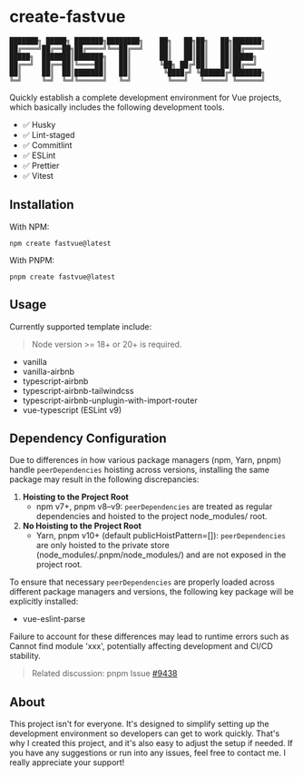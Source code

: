 # create-fastvue

```
███████╗ █████╗ ███████╗████████╗    ██╗   ██╗██╗   ██╗███████╗
██╔════╝██╔══██╗██╔════╝╚══██╔══╝    ██║   ██║██║   ██║██╔════╝
█████╗  ███████║███████╗   ██║       ██║   ██║██║   ██║█████╗
██╔══╝  ██╔══██║╚════██║   ██║       ╚██╗ ██╔╝██║   ██║██╔══╝
██║     ██║  ██║███████║   ██║        ╚████╔╝ ╚██████╔╝███████╗
╚═╝     ╚═╝  ╚═╝╚══════╝   ╚═╝         ╚═══╝   ╚═════╝ ╚══════╝
```

Quickly establish a complete development environment for Vue projects, which basically includes the following development tools.

- ✅️ Husky
- ✅️ Lint-staged
- ✅️ Commitlint
- ✅️ ESLint
- ✅️ Prettier
- ✅️ Vitest

## Installation

With NPM:

```
npm create fastvue@latest
```

With PNPM:

```
pnpm create fastvue@latest
```

## Usage

Currently supported template include:

> Node version >= 18+ or 20+ is required.

- vanilla
- vanilla-airbnb
- typescript-airbnb
- typescript-airbnb-tailwindcss
- typescript-airbnb-unplugin-with-import-router
- vue-typescript (ESLint v9)

## Dependency Configuration

Due to differences in how various package managers (npm, Yarn, pnpm) handle `peerDependencies` hoisting across versions, installing the same package may result in the following discrepancies:

1. **Hoisting to the Project Root**
   - npm v7+, pnpm v8–v9: `peerDependencies` are treated as regular dependencies and hoisted to the project node_modules/ root.
2. **No Hoisting to the Project Root**
   - Yarn, pnpm v10+ (default publicHoistPattern=[]): `peerDependencies` are only hoisted to the private store (node_modules/.pnpm/node_modules/) and are not exposed in the project root.

To ensure that necessary `peerDependencies` are properly loaded across different package managers and versions, the following key package will be explicitly installed:

- vue-eslint-parse

Failure to account for these differences may lead to runtime errors such as Cannot find module 'xxx', potentially affecting development and CI/CD stability.

> Related discussion: pnpm Issue [#9438](https://github.com/pnpm/pnpm/issues/9438)

## About

This project isn't for everyone. It's designed to simplify setting up the development environment so developers can get to work quickly. That's why I created this project, and it's also easy to adjust the setup if needed. If you have any suggestions or run into any issues, feel free to contact me. I really appreciate your support!
